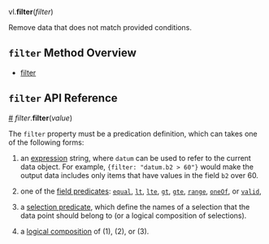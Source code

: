 vl.<b>filter</b>(<em>filter</em>)

Remove data that does not match provided conditions.

## <code>filter</code> Method Overview

* <a href="#filter">filter</a>

## <code>filter</code> API Reference

<a id="filter" href="#filter">#</a>
<em>filter</em>.<b>filter</b>(<em>value</em>)

The `filter` property must be a predication definition, which can takes one of the following forms:

1) an [expression](https://vega.github.io/vega-lite/docs/types.html#expression) string,
where `datum` can be used to refer to the current data object.
For example, `{filter: "datum.b2 > 60"}` would make the output data includes only items that have values in the field `b2` over 60.

2) one of the [field predicates](https://vega.github.io/vega-lite/docs/predicate.html#field-predicate): [`equal`](https://vega.github.io/vega-lite/docs/predicate.html#equal-predicate),
[`lt`](https://vega.github.io/vega-lite/docs/predicate.html#lt-predicate),
[`lte`](https://vega.github.io/vega-lite/docs/predicate.html#lte-predicate),
[`gt`](https://vega.github.io/vega-lite/docs/predicate.html#gt-predicate),
[`gte`](https://vega.github.io/vega-lite/docs/predicate.html#gte-predicate),
[`range`](https://vega.github.io/vega-lite/docs/predicate.html#range-predicate),
[`oneOf`](https://vega.github.io/vega-lite/docs/predicate.html#one-of-predicate),
or [`valid`](https://vega.github.io/vega-lite/docs/predicate.html#valid-predicate),

3) a [selection predicate](https://vega.github.io/vega-lite/docs/predicate.html#selection-predicate), which define the names of a selection that the data point should belong to (or a logical composition of selections).

4) a [logical composition](https://vega.github.io/vega-lite/docs/predicate.html#composition) of (1), (2), or (3).


